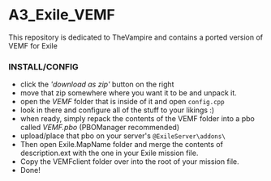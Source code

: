 # A3_Exile_VEMF
This repository is dedicated to TheVampire and contains a ported version of VEMF for Exile

### INSTALL/CONFIG
- click the *'download as zip'* button on the right <br />
- move that zip somewhere where you want it to be and unpack it. <br />
- open the *VEMF* folder that is inside of it and open `config.cpp` <br />
- look in there and configure all of the stuff to your likings :) <br />
- when ready, simply repack the contents of the VEMF folder into a pbo called *VEMF.pbo* (PBOManager recommended) <br />
- upload/place that pbo on your server's `@ExileServer\addons\` <br />
- Then open Exile.MapName folder and merge the contents of description.ext with the one in your Exile mission file. <br />
- Copy the VEMFclient folder over into the root of your mission file.
- Done!
